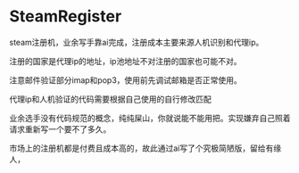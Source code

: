 # SteamRegister
steam注册机，业余写手靠ai完成，注册成本主要来源人机识别和代理ip。

注册的国家是代理ip的地址，ip池地址不对注册的国家也可能不对。

注意邮件验证部分imap和pop3，使用前先调试邮箱是否正常使用。

代理ip和人机验证的代码需要根据自己使用的自行修改匹配

业余选手没有代码规范的概念，纯纯屎山，你就说能不能用把。实现嫌弃自己照着请求重新写一个要不了多久。

市场上的注册机都是付费且成本高的，故此通过ai写了个究极简陋版，留给有缘人，
